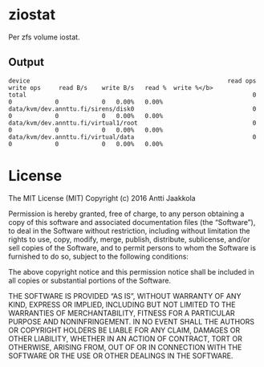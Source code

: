 # ziostat

Per zfs volume iostat.


## Output

    device                                                       read ops write ops     read B/s    write B/s   read %  write %</b>
    total                                                               0         0            0            0   0.00%   0.00%
    data/kvm/dev.annttu.fi/sirens/disk0                                 0         0            0            0   0.00%   0.00%
    data/kvm/dev.annttu.fi/virtual1/root                                0         0            0            0   0.00%   0.00%
    data/kvm/dev.annttu.fi/virtual/data                                 0         0            0            0   0.00%   0.00%


# License

The MIT License (MIT)
Copyright (c) 2016 Antti Jaakkola

Permission is hereby granted, free of charge, to any person obtaining a copy of this software and associated documentation files (the “Software”), to deal in the Software without restriction, including without limitation the rights to use, copy, modify, merge, publish, distribute, sublicense, and/or sell copies of the Software, and to permit persons to whom the Software is furnished to do so, subject to the following conditions:

The above copyright notice and this permission notice shall be included in all copies or substantial portions of the Software.

THE SOFTWARE IS PROVIDED “AS IS”, WITHOUT WARRANTY OF ANY KIND, EXPRESS OR IMPLIED, INCLUDING BUT NOT LIMITED TO THE WARRANTIES OF MERCHANTABILITY, FITNESS FOR A PARTICULAR PURPOSE AND NONINFRINGEMENT. IN NO EVENT SHALL THE AUTHORS OR COPYRIGHT HOLDERS BE LIABLE FOR ANY CLAIM, DAMAGES OR OTHER LIABILITY, WHETHER IN AN ACTION OF CONTRACT, TORT OR OTHERWISE, ARISING FROM, OUT OF OR IN CONNECTION WITH THE SOFTWARE OR THE USE OR OTHER DEALINGS IN THE SOFTWARE.
